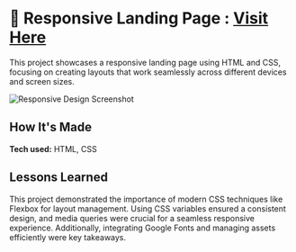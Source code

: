 # 📱 Responsive Landing Page : [Visit Here](https://responsive-khouma.netlify.app/)

This project showcases a responsive landing page using HTML and CSS, focusing on creating layouts that work seamlessly across different devices and screen sizes.

![Responsive Design Screenshot](preview.gif)

## How It's Made

**Tech used:** HTML, CSS

## Lessons Learned

This project demonstrated the importance of modern CSS techniques like Flexbox for layout management. Using CSS variables ensured a consistent design, and media queries were crucial for a seamless responsive experience. Additionally, integrating Google Fonts and managing assets efficiently were key takeaways.


